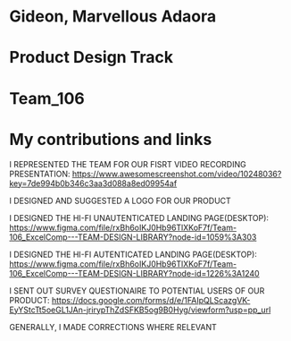 # Gideon, Marvellous Adaora

# Product Design Track

# Team_106

# My contributions and links

I REPRESENTED THE TEAM  FOR OUR FISRT VIDEO RECORDING PRESENTATION: 
https://www.awesomescreenshot.com/video/10248036?key=7de994b0b346c3aa3d088a8ed09954af

 I DESIGNED AND SUGGESTED A LOGO FOR OUR PRODUCT
 
 I DESIGNED THE HI-FI UNAUTENTICATED LANDING PAGE(DESKTOP):
 https://www.figma.com/file/rxBh6oIKJ0Hb96TlXKoF7f/Team-106_ExcelComp---TEAM-DESIGN-LIBRARY?node-id=1059%3A303
 
 I DESIGNED THE HI-FI AUTENTICATED LANDING PAGE(DESKTOP):
 https://www.figma.com/file/rxBh6oIKJ0Hb96TlXKoF7f/Team-106_ExcelComp---TEAM-DESIGN-LIBRARY?node-id=1226%3A1240
 
 I SENT OUT SURVEY QUESTIONAIRE TO POTENTIAL USERS OF OUR PRODUCT:
 https://docs.google.com/forms/d/e/1FAIpQLScazgVK-EyYStcTt5oeGL1JAn-jrirypThZdSFKB5og9B0Hyg/viewform?usp=pp_url
 
GENERALLY, I MADE CORRECTIONS WHERE RELEVANT
